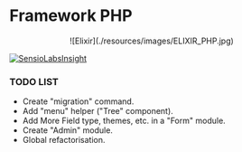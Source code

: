 # Framework PHP

<div align="center">![Elixir](./resources/images/ELIXIR_PHP.jpg)</div>

[![SensioLabsInsight](https://insight.sensiolabs.com/projects/c359963b-45e2-4a32-aed5-1b27d7bb22b7/big.png)](https://insight.sensiolabs.com/projects/c359963b-45e2-4a32-aed5-1b27d7bb22b7)

### TODO LIST

+ Create "migration" command.
+ Add "menu" helper ("Tree" component).
+ Add More Field type, themes, etc. in a "Form" module.
+ Create "Admin" module.
+ Global refactorisation.
